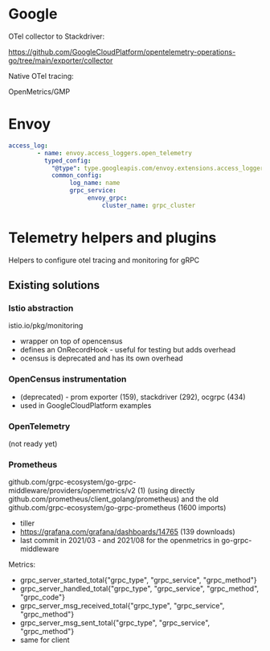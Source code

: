 # Google

OTel collector to Stackdriver:

https://github.com/GoogleCloudPlatform/opentelemetry-operations-go/tree/main/exporter/collector

Native OTel tracing: 

OpenMetrics/GMP

# Envoy
```yaml
access_log:
        - name: envoy.access_loggers.open_telemetry
          typed_config:
            "@type": type.googleapis.com/envoy.extensions.access_loggers.open_telemetry.v3.OpenTelemetryAccessLogConfig
            common_config:
                 log_name: name
                 grpc_service:
                      envoy_grpc:
                          cluster_name: grpc_cluster
```

# Telemetry helpers and plugins 

Helpers to configure otel tracing and monitoring for gRPC

## Existing solutions

### Istio abstraction

istio.io/pkg/monitoring
 - wrapper on top of opencensus
 - defines an OnRecordHook - useful for testing but adds overhead
 - ocensus is deprecated and has its own overhead

### OpenCensus instrumentation 

- (deprecated) - prom exporter (159), stackdriver (292), ocgrpc (434)
- used in GoogleCloudPlatform examples

###  OpenTelemetry 

(not ready yet)

### Prometheus

github.com/grpc-ecosystem/go-grpc-middleware/providers/openmetrics/v2 (1) (using directly github.com/prometheus/client_golang/prometheus) 
  and the old github.com/grpc-ecosystem/go-grpc-prometheus (1600 imports)

- tiller
- https://grafana.com/grafana/dashboards/14765 (139 downloads)
- last commit in 2021/03 - and 2021/08 for the openmetrics in go-grpc-middleware

Metrics:

- grpc_server_started_total{"grpc_type", "grpc_service", "grpc_method"}
- grpc_server_handled_total{"grpc_type", "grpc_service", "grpc_method", "grpc_code"}
- grpc_server_msg_received_total{"grpc_type", "grpc_service", "grpc_method"}
- grpc_server_msg_sent_total{"grpc_type", "grpc_service", "grpc_method"}
- same for client

